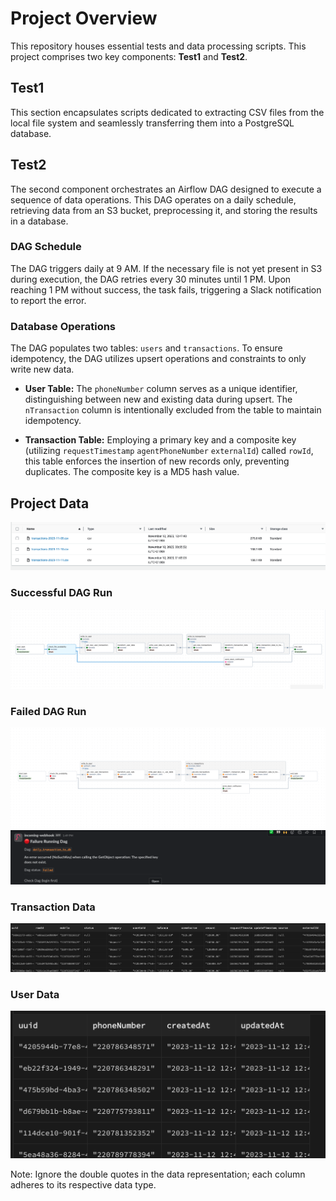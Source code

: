 # Project Overview
This repository houses essential tests and data processing scripts. This project comprises two key components: **Test1** and **Test2**.

## Test1
This section encapsulates scripts dedicated to extracting CSV files from the local file system and seamlessly transferring them into a PostgreSQL database.

## Test2
The second component orchestrates an Airflow DAG designed to execute a sequence of data operations. This DAG operates on a daily schedule, retrieving data from an S3 bucket, preprocessing it, and storing the results in a database.

### DAG Schedule
The DAG triggers daily at 9 AM. If the necessary file is not yet present in S3 during execution, the DAG retries every 30 minutes until 1 PM. Upon reaching 1 PM without success, the task fails, triggering a Slack notification to report the error.

### Database Operations
The DAG populates two tables: `users` and `transactions`. To ensure idempotency, the DAG utilizes upsert operations and constraints to only write new data. 

- **User Table:** The `phoneNumber` column serves as a unique identifier, distinguishing between new and existing data during upsert. The `nTransaction` column is intentionally excluded from the table to maintain idempotency.

- **Transaction Table:** Employing a primary key and a composite key (utilizing `requestTimestamp` `agentPhoneNumber` `externalId`) called `rowId`, this table enforces the insertion of new records only, preventing duplicates. The composite key is a MD5 hash value.

## Project Data
![Data](doc/data.png)

### Successful DAG Run
![Successful DAG Run](doc/success_dag.png)

### Failed DAG Run
![Failed DAG Run](doc/failed_dag.png)
![Slack Notification](doc/slack_dag_notify.png)

### Transaction Data
![Transaction Data](doc/data_transaction.png)

### User Data
![User Data](doc/data_user.png)

Note: Ignore the double quotes in the data representation; each column adheres to its respective data type.
